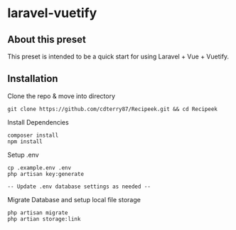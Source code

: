 # laravel-vuetify

## About this preset
This preset is intended to be a quick start for using Laravel + Vue + Vuetify.

## Installation
Clone the repo & move into directory
```
git clone https://github.com/cdterry87/Recipeek.git && cd Recipeek
```

Install Dependencies
```
composer install
npm install
```

Setup .env
```
cp .example.env .env
php artisan key:generate

-- Update .env database settings as needed --
```

Migrate Database and setup local file storage
```
php artisan migrate
php artian storage:link
```